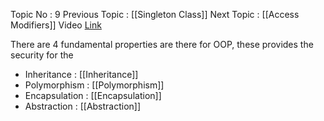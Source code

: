 Topic No : 9
Previous Topic : [[Singleton Class]]
Next Topic : [[Access Modifiers]]
Video [Link](https://www.youtube.com/watch?v=46T2wD3IuhM)

There are 4 fundamental properties are there for OOP, these provides the security for the 

- Inheritance : [[Inheritance]]
- Polymorphism : [[Polymorphism]]
- Encapsulation : [[Encapsulation]]
- Abstraction : [[Abstraction]]


